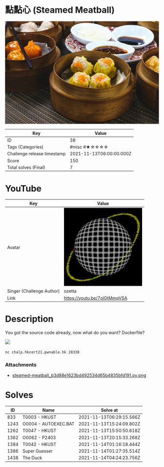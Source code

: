 # 點點心 (Steamed Meatball)

![](../thumbnail/38.jpg)

| Key | Value |
| --- | ----- |
| ID | 38 |
| Tags (Categories) | #misc #★☆☆☆☆ |
| Challenge release timestamp | 2021-11-13T06:00:00.000Z |
| Score | 150 |
| Total solves (Final) | 7 |

# YouTube

| Key | Value |
| --- | ----- |
| Avatar | ![](../avatar/ozetta.jpg)
| Singer (Challenge Author) | ozetta |
| Link | https://youtu.be/7olGtMmqVSA |

# Description

You got the source code already, now what do you want? Dockerfile?

![](https://file.hkcert21.pwnable.hk/steamed-meatball_b3d88e1623bd492534d65b4835bfd191.py.png)

```bash
nc chalp.hkcert21.pwnable.hk 28338
```

### Attachments

- [steamed-meatball_b3d88e1623bd492534d65b4835bfd191.py.png](./steamed-meatball_b3d88e1623bd492534d65b4835bfd191.py.png)

# Solves
| ID | Name | Solve at |
| --- | ---- | -------- |
| 833 | T0003 - HKUST | 2021-11-13T06:29:15.566Z |
| 1243 | O0004 - AUTOEXEC.BAT | 2021-11-13T15:24:09.802Z |
| 1262 | T0047 - HKUST | 2021-11-13T15:50:50.618Z |
| 1362 | O0062 - P2403 | 2021-11-13T20:15:33.268Z |
| 1384 | T0042 - HKUST | 2021-11-14T01:16:18.444Z |
| 1386 | Super Guesser | 2021-11-14T01:27:35.514Z |
| 1438 | The Duck | 2021-11-14T04:24:23.756Z |